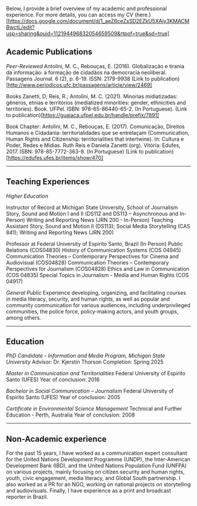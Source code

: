 Below, I provide a brief overview of my academic and professional experience.
For more details, you can access my CV (here.)[https://docs.google.com/document/d/1_aeZ6ceZsSD2EZkU5XAiy3KMACMBwctL/edit?usp=sharing&ouid=112194496832054659509&rtpof=true&sd=true] 


## Academic Publications

*Peer-Reviewed*
Antolini, M. C., Rebouças, E. (2016). Globalização e tirania da informação: a formação de cidadãos na democracia neoliberal. Passagens Journal. 6 (2), p. 6-19. ISSN: 2179-9938 (Link to publication)[http://www.periodicos.ufc.br/passagens/article/view/2469]

Books
Zanetti, D; Reis, R.; Antolini, M. C. (2021). Minorias midiatizadas: gêneros, etnias e territórios (mediatized minorities: gender, ethnicities and territories). Book. UFPel. ISBN: 978-65-86440-65-2. (In Portuguese). (Link to publication)[https://guaiaca.ufpel.edu.br/handle/prefix/7891]

Book Chapter: Antolini, M. C., Rebouças, E. (2017). Comunicação, Direitos Humanos e Cidadania: territorialidades que se entrelaçam (Communication, Human Rights and Citizenship: territorialities that intertwine). In: Cultura e Poder, Redes e Mídias. Ruth Reis e Daniela Zanetti (org). Vitória: Edufes, 2017. ISBN: 978-85-7772-363-8. (In Portuguese) (Link to publication)[https://edufes.ufes.br/items/show/470]

---

## Teaching Experiences

*Higher Education*

Instructor of Record at Michigan State University, School of Journalism
Story, Sound and Motion I and II (DS112 and DS113 – Asynchronous and In-Person)
Writing and Reporting News (JRN 200 - In-Person)
Teaching Assistant
Story, Sound and Motion II (DS113); Social Media Storytelling (CAS 841); Writing and Reporting News (JRN 200)

Professor at Federal University of Espirito Santo, Brazil (In Person)
Public Relations (COS04830)
History of Communication Systems (COS 04945)
Communication Theories – Contemporary Perspectives for Cinema and Audiovisual (COS04828)
Communication Theories – Contemporary Perspectives for Journalism (COS04828)
Ethics and Law in Communication (COS 04835)
Special Topics in Journalism - Media and Human Rights (COS 04917)

*General Public*
Experience developing, organizing, and facilitating courses in media literacy, security, and human rights, as well as popular and community communication for various audiences, including underprivileged communities, the police force, policy-making actors, and youth groups, among others.

---

## Education

*PhD Candidate - Information and Media Program, Michigan State University*
Advisor: Dr. Kjerstin Thorson
Completion: Spring 2025

*Master in Communication and Territorialities*
Federal University of Espirito Santo (UFES)
Year of conclusion: 2016

*Bachelor in Social Communication – Journalism*
Federal University of Espirito Santo (UFES)
Year of conclusion: 2005

*Certificate in Environmental Science Management*
Technical and Further Education - Perth, Australia
Year of conclusion: 2008

---

## Non-Academic experience
For the past 15 years, I have worked as a communication expert consultant for the United Nations Development Programme (UNDP), the Inter-American Development Bank (IBD), and the United Nations Population Fund (UNFPA) on various projects, mainly focusing on citizen security and human rights, youth, civic engagement, media literacy, and Global South partnership. 
I also worked as a PR for an NGO, working on national projects on storytelling and audiovisuals. Finally, I have experience as a print and broadcast reporter in Brazil.


